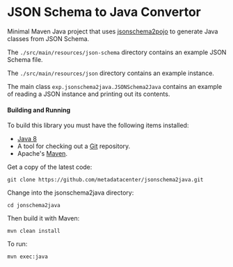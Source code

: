 JSON Schema to Java Convertor
=============================

Minimal Maven Java project that uses [jsonschema2pojo](https://github.com/joelittlejohn/jsonschema2pojo) to generate Java classes from JSON Schema.

The ```./src/main/resources/json-schema``` directory contains an example JSON Schema file.

The ```./src/main/resources/json``` directory contains an example instance.

The main class ```exp.jsonschema2java.JSONSchema2Java``` contains an example of reading a JSON instance and printing out its contents.

#### Building and Running

To build this library you must have the following items installed:

+ [Java 8](http://www.oracle.com/technetwork/java/javase/downloads/index.html)
+ A tool for checking out a [Git](http://git-scm.com/) repository.
+ Apache's [Maven](http://maven.apache.org/index.html).

Get a copy of the latest code:

    git clone https://github.com/metadatacenter/jsonschema2java.git

Change into the jsonschema2java directory:

    cd jonschema2java 

Then build it with Maven:

    mvn clean install

To run:

    mvn exec:java

